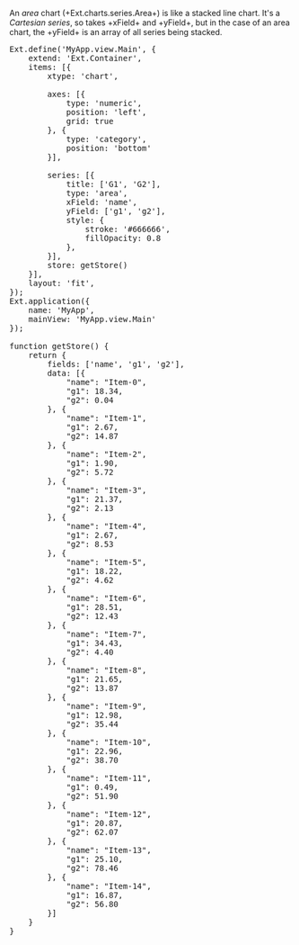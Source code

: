 An _area_ chart (+Ext.charts.series.Area+) is like a stacked line chart. It's a _Cartesian series_, so takes +xField+ and +yField+, 
but in the case of an area chart, the +yField+ is an array of all series being stacked.

<pre class="runnable run">
Ext.define('MyApp.view.Main', {
    extend: 'Ext.Container',
    items: [{
        xtype: 'chart',

        axes: [{
            type: 'numeric',
            position: 'left',
            grid: true
        }, {
            type: 'category',
            position: 'bottom'
        }],

        series: [{
            title: ['G1', 'G2'],
            type: 'area',
            xField: 'name',
            yField: ['g1', 'g2'],
            style: {
                stroke: '#666666',
                fillOpacity: 0.8
            },
        }],
        store: getStore()
    }],
    layout: 'fit',
});
Ext.application({
    name: 'MyApp',
    mainView: 'MyApp.view.Main'
});

function getStore() {
    return {
        fields: ['name', 'g1', 'g2'],
        data: [{
            "name": "Item-0",
            "g1": 18.34,
            "g2": 0.04
        }, {
            "name": "Item-1",
            "g1": 2.67,
            "g2": 14.87
        }, {
            "name": "Item-2",
            "g1": 1.90,
            "g2": 5.72
        }, {
            "name": "Item-3",
            "g1": 21.37,
            "g2": 2.13
        }, {
            "name": "Item-4",
            "g1": 2.67,
            "g2": 8.53
        }, {
            "name": "Item-5",
            "g1": 18.22,
            "g2": 4.62
        }, {
            "name": "Item-6",
            "g1": 28.51,
            "g2": 12.43
        }, {
            "name": "Item-7",
            "g1": 34.43,
            "g2": 4.40
        }, {
            "name": "Item-8",
            "g1": 21.65,
            "g2": 13.87
        }, {
            "name": "Item-9",
            "g1": 12.98,
            "g2": 35.44
        }, {
            "name": "Item-10",
            "g1": 22.96,
            "g2": 38.70
        }, {
            "name": "Item-11",
            "g1": 0.49,
            "g2": 51.90
        }, {
            "name": "Item-12",
            "g1": 20.87,
            "g2": 62.07
        }, {
            "name": "Item-13",
            "g1": 25.10,
            "g2": 78.46
        }, {
            "name": "Item-14",
            "g1": 16.87,
            "g2": 56.80
        }]
    }
}
</pre>